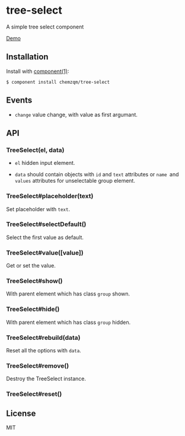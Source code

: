 # tree-select

  A simple tree select component

  [Demo](http://chemzqm.github.io/tree-select/index.html)

## Installation

  Install with [component(1)](http://component.io):

    $ component install chemzqm/tree-select

## Events

* `change` value change, with value as first argumant.

## API

### TreeSelect(el, data)

* `el` hidden input element.

* `data` should contain objects with `id` and `text` attributes or `name `and `values` attributes for unselectable group element.

### TreeSelect#placeholder(text)

Set placeholder with `text`.

### TreeSelect#selectDefault()

Select the first value as default.

### TreeSelect#value([value])

Get or set the value.

### TreeSelect#show()

With parent element which has class `group` shown.

### TreeSelect#hide()

With parent element which has class `group` hidden.

### TreeSelect#rebuild(data)

Reset all the options with `data`.

### TreeSelect#remove()

Destroy the TreeSelect instance.

### TreeSelect#reset()

## License

  MIT
